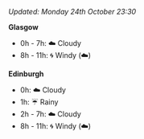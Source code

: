 *Updated: Monday 24th October 23:30*

**Glasgow**

* 0h - 7h: :cloud: Cloudy
* 8h - 11h: :cyclone: Windy (:cloud:)

**Edinburgh**

* 0h: :cloud: Cloudy
* 1h: :umbrella: Rainy
* 2h - 7h: :cloud: Cloudy
* 8h - 11h: :cyclone: Windy (:cloud:)
